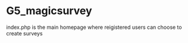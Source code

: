 # G5_magicsurvey

index.php is the main homepage where reigistered users can choose to create surveys

